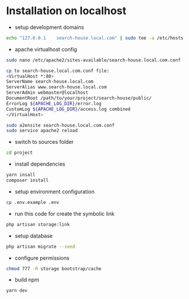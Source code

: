 # Installation on localhost

-  setup development domains
```bash
echo "127.0.0.1    search-house.local.com" | sudo tee -a /etc/hosts
```

- apache virtualhost config
```bash
sudo nano /etc/apache2/sites-available/search-house.local.com.conf

cp to search-house.local.com.conf file:
<VirtualHost *:80>
ServerName search-house.local.com
ServerAlias www.search-house.local.com
ServerAdmin webmaster@localhost
DocumentRoot /path/to/your/project/search-house/public/
ErrorLog ${APACHE_LOG_DIR}/error.log
CustomLog ${APACHE_LOG_DIR}/access.log combined
</VirtualHost>

sudo a2ensite search-house.local.com.conf
sudo service apache2 reload
```

- switch to sources folder
```bash
cd project
```

- install dependencies
``` bash
yarn insall
composer install
```


- setup environment configuration
```bash
cp .env.example .env
```

- run this code for create the symbolic link
```bash
php artisan storage:link
```

- setup database
```bash
php artisan migrate --seed
```

- configure permissions
```bash
chmod 777 -R storage bootstrap/cache
```

- build npm
```bash
yarn dev
```
